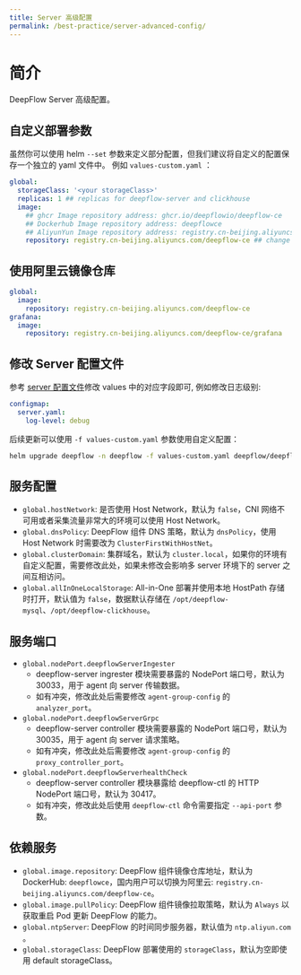 ```yaml
---
title: Server 高级配置
permalink: /best-practice/server-advanced-config/
---
```


# 简介

DeepFlow Server 高级配置。

## 自定义部署参数

虽然你可以使用 helm `--set` 参数来定义部分配置，但我们建议将自定义的配置保存一个独立的 yaml 文件中。
例如 `values-custom.yaml` ：

```yaml
global:
  storageClass: '<your storageClass>'
  replicas: 1 ## replicas for deepflow-server and clickhouse
  image:
    ## ghcr Image repository address: ghcr.io/deepflowio/deepflow-ce
    ## Dockerhub Image repository address: deepflowce
    ## AliyunYun Image repository address: registry.cn-beijing.aliyuncs.com/deepflow-ce
    repository: registry.cn-beijing.aliyuncs.com/deepflow-ce ## change deepflow image registry to  aliyun
```

## 使用阿里云镜像仓库

```yaml
global:
  image:
    repository: registry.cn-beijing.aliyuncs.com/deepflow-ce
grafana:
  image:
    repository: registry.cn-beijing.aliyuncs.com/deepflow-ce/grafana
```

## 修改 Server 配置文件

参考 [server 配置文件](https://github.com/deepflowio/deepflow/blob/main/server/server.yaml)修改 values 中的对应字段即可,
例如修改日志级别:

```yaml
configmap:
  server.yaml:
    log-level: debug
```

后续更新可以使用 `-f values-custom.yaml` 参数使用自定义配置：

```bash
helm upgrade deepflow -n deepflow -f values-custom.yaml deepflow/deepflow
```

## 服务配置

- `global.hostNetwork`: 是否使用 Host Network，默认为 `false`，CNI 网络不可用或者采集流量非常大的环境可以使用 Host Network。
- `global.dnsPolicy`: DeepFlow 组件 DNS 策略，默认为 `dnsPolicy`，使用 Host Network 时需要改为 `ClusterFirstWithHostNet`。
- `global.clusterDomain`: 集群域名，默认为 `cluster.local`，如果你的环境有自定义配置，需要修改此处，如果未修改会影响多 server 环境下的 server 之间互相访问。
- `global.allInOneLocalStorage`: All-in-One 部署并使用本地 HostPath 存储时打开，默认值为 `false`，数据默认存储在 `/opt/deepflow-mysql`、`/opt/deepflow-clickhouse`。

## 服务端口

- `global.nodePort.deepflowServerIngester`
  - deepflow-server ingrester 模块需要暴露的 NodePort 端口号，默认为 30033，用于 agent 向 server 传输数据。
  - 如有冲突，修改此处后需要修改 `agent-group-config` 的 `analyzer_port`。
- `global.nodePort.deepflowServerGrpc`
  - deepflow-server controller 模块需要暴露的 NodePort 端口号，默认为 30035，用于 agent 向 server 请求策略。
  - 如有冲突，修改此处后需要修改 `agent-group-config` 的 `proxy_controller_port`。
- `global.nodePort.deepflowServerhealthCheck`
  - deepflow-server controller 模块暴露给 deepflow-ctl 的 HTTP NodePort 端口号，默认为 30417。
  - 如有冲突，修改此处后使用 `deepflow-ctl` 命令需要指定 `--api-port` 参数。

## 依赖服务

- `global.image.repository`: DeepFlow 组件镜像仓库地址，默认为 DockerHub: `deepflowce`，国内用户可以切换为阿里云: `registry.cn-beijing.aliyuncs.com/deepflow-ce`。
- `global.image.pullPolicy`: DeepFlow 组件镜像拉取策略，默认为 `Always` 以获取重启 Pod 更新 DeepFlow 的能力。
- `global.ntpServer`: DeepFlow 的时间同步服务器，默认值为 `ntp.aliyun.com` 。
- `global.storageClass`: DeepFlow 部署使用的 `storageClass`，默认为空即使用 default storageClass。
